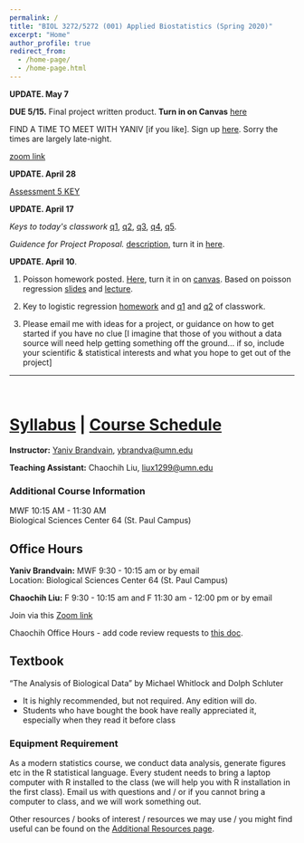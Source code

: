 ```yaml
---
permalink: /
title: "BIOL 3272/5272 (001) Applied Biostatistics (Spring 2020)"
excerpt: "Home"
author_profile: true
redirect_from:
  - /home-page/
  - /home-page.html
---
```


<!-- This is the front page (home page) of the website -->

**UPDATE. May 7**

**DUE 5/15.** Final project written product. **Turn in on Canvas** [here](https://canvas.umn.edu/courses/151855/assignments/1106602)

FIND A TIME TO MEET WITH YANIV [if you like]. Sign up [here](https://docs.google.com/spreadsheets/d/1xwGXCqx8Zn6mfEtIHEQZBpUYV7oLrb1_ZoPmMO-pitE/edit#gid=0).
Sorry the times are largely late-night.


[zoom link](https://umn.zoom.us/j/493135911)

**UPDATE. April 28**

[Assessment 5 KEY](https://drive.google.com/file/d/1fzM2iNshZlpkpXeB2d9XdL2EmXQHBncj/view?usp=sharing)

**UPDATE. April 17**


*Keys to today's classwork* [q1](https://youtu.be/T-n54_t8FX4), [q2](https://youtu.be/OPHH5yRh31o), [q3](https://youtu.be/yI24XOZirJ4), [q4](https://youtu.be/iQn_kxl9dC4), [q5](https://youtu.be/D-iImgM0CgQ).

*Guidence for Project Proposal.* [description](https://drive.google.com/open?id=1Qc--oYZkLdTCxWtjWPBwDYA8hu_jtudb), turn it in [here](https://canvas.umn.edu/courses/151855/assignments/1083772).

**UPDATE. April 10**.

1. Poisson homework posted. [Here](https://drive.google.com/file/d/1Y4tQjMuM_bdY8mr7opB_Ihm-92mVTQKm/view?usp=sharing), turn it in on [canvas](https://canvas.umn.edu/courses/151855/assignments/1072455). Based on poisson regression [slides](https://drive.google.com/file/d/1TruFWnNqHG8VmpcYeX_kGF4uy62_B9gK/view?usp=sharing) and [lecture](https://youtu.be/KmW65FHnX4k).

2. Key to logistic regression [homework](https://drive.google.com/open?id=1fcLvNg3N9n9wA1L4npfozI9K8LNlKbLf) and [q1](https://youtu.be/-nvIV7Hcd2w) and [q2](https://youtu.be/tdbLRuNq1Vg) of classwork.

3. Please email me with ideas for a project, or guidance on how to get started if you have no clue [I imagine that those of you without a data source will need help getting something off the ground... if so, include your  scientific & statistical interests and what you hope to get out of the project]


---

<p>&nbsp;</p>

# [Syllabus](https://biol3272-5272.github.io/biostats2020/syllabus/) | [Course Schedule](https://biol3272-5272.github.io/biostats2020/schedule/)

**Instructor:** [Yaniv Brandvain](https://cbs.umn.edu/contacts/yaniv-brandvain), ybrandva@umn.edu

**Teaching Assistant:** Chaochih Liu, liux1299@umn.edu

### Additional Course Information

MWF 10:15 AM - 11:30 AM<br/>
Biological Sciences Center 64 (St. Paul Campus)

## Office Hours

**Yaniv Brandvain:** MWF 9:30 - 10:15 am or by email<br/>
Location: Biological Sciences Center 64 (St. Paul Campus)

**Chaochih Liu:** F 9:30 - 10:15 am and F 11:30 am - 12:00 pm or by email<br/>

Join via this [Zoom link](https://umn.zoom.us/j/406934602)

Chaochih Office Hours - add code review requests to [this doc](https://docs.google.com/document/d/133gwjcjJF6nAep2pu2oa2Qb3wC1K3mBxucm-1HmA5Xo/edit?usp=sharing).

## Textbook

“The Analysis of Biological Data” by Michael Whitlock and Dolph Schluter

- It is highly recommended, but not required. Any edition will do.
- Students who have bought the book have really appreciated it, especially when they read it before class

### Equipment Requirement

As a modern statistics course, we conduct data analysis, generate figures etc in the R statistical language. Every student needs to bring a laptop computer with R installed to the class (we will help you with R installation in the first class). Email us with questions and / or if you cannot bring a computer to class, and we will work something out.

Other resources / books of interest / resources we may use / you might find useful can be found on the [Additional Resources page](https://biol3272-5272.github.io/biostats2020/resources/).
